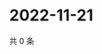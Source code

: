 # 2022-11-21

共 0 条

<!-- BEGIN WEIBO -->
<!-- 最后更新时间 Mon Nov 21 2022 20:30:41 GMT+0800 (China Standard Time) -->

<!-- END WEIBO -->
